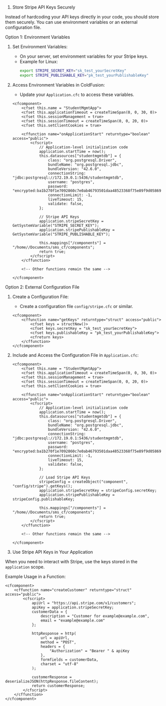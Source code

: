1. Store Stripe API Keys Securely

Instead of hardcoding your API keys directly in your code, you should store them securely. You can use environment variables or an external configuration file. 

 Option 1: Environment Variables

1. Set Environment Variables:
   - On your server, set environment variables for your Stripe keys.
   - Example for Linux:
     ```bash
     export STRIPE_SECRET_KEY="sk_test_yourSecretKey"
     export STRIPE_PUBLISHABLE_KEY="pk_test_yourPublishableKey"
     ```

2. Access Environment Variables in ColdFusion:
   - Update your `Application.cfc` to access these variables.

   ```cfscript
   <cfcomponent>
       <cfset this.name = "StudentMgmtApp">
       <cfset this.applicationTimeout = createTimeSpan(0, 0, 30, 0)>
       <cfset this.sessionManagement = true>
       <cfset this.sessionTimeout = createTimeSpan(0, 0, 20, 0)>
       <cfset this.setClientCookies = true>

       <cffunction name="onApplicationStart" returntype="boolean" access="public">
           <cfscript>
               // Application-level initialization code
               application.startTime = now();
               this.datasources["studentmgmtdb"] = {
                   class: "org.postgresql.Driver", 
                   bundleName: "org.postgresql.jdbc", 
                   bundleVersion: "42.6.0",
                   connectionString: "jdbc:postgresql://172.19.0.1:5436/studentmgmtdb",
                   username: "postgres",
                   password: "encrypted:ba1b270f1e7092860c7e0ab46793501daa48523368f75e89f9d05869ca74244f",
                   connectionLimit: -1,
                   liveTimeout: 15, 
                   validate: false,
               };

               // Stripe API Keys
               application.stripeSecretKey = GetSystemVariable("STRIPE_SECRET_KEY");
               application.stripePublishableKey = GetSystemVariable("STRIPE_PUBLISHABLE_KEY");

               this.mappings["/components"] = "/home//Documents/sms_cf/components";
               return true;
           </cfscript>
       </cffunction>

       <!-- Other functions remain the same -->

   </cfcomponent>
   ```

 Option 2: External Configuration File

1. Create a Configuration File:
   - Create a configuration file `config/stripe.cfc` or similar.

   ```cfscript
   <cfcomponent>
       <cffunction name="getKeys" returntype="struct" access="public">
           <cfset keys = structNew()>
           <cfset keys.secretKey = "sk_test_yourSecretKey">
           <cfset keys.publishableKey = "pk_test_yourPublishableKey">
           <cfreturn keys>
       </cffunction>
   </cfcomponent>
   ```

2. Include and Access the Configuration File in `Application.cfc`:

   ```cfscript
   <cfcomponent>
       <cfset this.name = "StudentMgmtApp">
       <cfset this.applicationTimeout = createTimeSpan(0, 0, 30, 0)>
       <cfset this.sessionManagement = true>
       <cfset this.sessionTimeout = createTimeSpan(0, 0, 20, 0)>
       <cfset this.setClientCookies = true>

       <cffunction name="onApplicationStart" returntype="boolean" access="public">
           <cfscript>
               // Application-level initialization code
               application.startTime = now();
               this.datasources["studentmgmtdb"] = {
                   class: "org.postgresql.Driver", 
                   bundleName: "org.postgresql.jdbc", 
                   bundleVersion: "42.6.0",
                   connectionString: "jdbc:postgresql://172.19.0.1:5436/studentmgmtdb",
                   username: "postgres",
                   password: "encrypted:ba1b270f1e7092860c7e0ab46793501daa48523368f75e89f9d05869ca74244f",
                   connectionLimit: -1,
                   liveTimeout: 15, 
                   validate: false,
               };

               // Load Stripe API Keys
               stripeConfig = createObject("component", "config/stripe").getKeys();
               application.stripeSecretKey = stripeConfig.secretKey;
               application.stripePublishableKey = stripeConfig.publishableKey;

               this.mappings["/components"] = "/home//Documents/sms_cf/components";
               return true;
           </cfscript>
       </cffunction>

       <!-- Other functions remain the same -->

   </cfcomponent>
   ```

 2. Use Stripe API Keys in Your Application

When you need to interact with Stripe, use the keys stored in the `application` scope.

Example Usage in a Function:

```cfscript
<cfcomponent>
    <cffunction name="createCustomer" returntype="struct" access="public">
        <cfscript>
            apiUrl = "https://api.stripe.com/v1/customers";
            apiKey = application.stripeSecretKey;
            customerData = {
                description = "Customer for example@example.com",
                email = "example@example.com"
            };

            httpResponse = http(
                url = apiUrl,
                method = "POST",
                headers = {
                    "Authorization" = "Bearer " & apiKey
                },
                formfields = customerData,
                charset = "utf-8"
            );

            customerResponse = deserializeJSON(httpResponse.fileContent);
            return customerResponse;
        </cfscript>
    </cffunction>
</cfcomponent>
```


